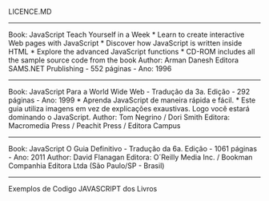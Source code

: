LICENCE.MD

--------------------------------------------------------------------------------------------------------------

Book: JavaScript Teach Yourself in a Week
      * Learn to create interactive Web pages with JavaScript
      * Discover how JavaScript is written inside HTML
      * Explore the advanced JavaScript functions
      * CD-ROM includes all the sample source code from the book
Author: Arman Danesh
Editora SAMS.NET Prublishing - 552 páginas - Ano: 1996

---------------------------------------------------------------------------------------------------------------

Book: JavaScript Para a World Wide Web - Tradução da 3a. Edição - 292 páginas - Ano: 1999
      * Aprenda JavaScript de maneira rápida e fácil. 
      * Este guia utiliza imagens em vez de explicações exaustivas. Logo você estará dominando o JavaScript.
Author: Tom Negrino / Dori Smith
Editora:  Macromedia Press / Peachit Press / Editora Campus

---------------------------------------------------------------------------------------------------------------

Book: JavaScript O Guia Definitivo - Tradução da 6a. Edição - 1061 páginas - Ano: 2011
Author: David Flanagan
Editora: O´Reilly Media Inc. / Bookman Companhia Editora Ltda (São Paulo/SP - Brasil)

--------------------------------------------------------------------------------------------------------------

Exemplos de Codigo JAVASCRIPT dos Livros

